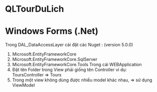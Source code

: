 # QLTourDuLich
Windows Forms (.Net)
==========================================
Trong DAL_DataAccessLayer cài đặt các Nuget :
(version 5.0.0)
1. Microsoft.EntityFrameworkCore
2. Microsoft.EntityFrameworkCore.SqlServer
3. Microsoft.EntityFrameworkCore.Tools
Trong cái WEBApplication
1. Đặt tên Folder trong View phải giống tên Controller ví dụ: ToursController => Tours
2. Trong một view không dùng được nhiều model khác nhau,  => sử dụng ViewModel
